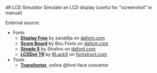 d# LCD Simulator
Simulate an LCD display (useful for "screenshot" in manual)

External source:

 -  Fonts
    -  **[Display Free](http://www.dafont.com/fr/display-free-tfb.font)** by zanatlija on [dafont.com](http://www.dafont.com)
    -  **[Score Board](http://www.dafont.com/fr/score-board.font)** by Bou Fonts on [dafont.com](http://www.dafont.com)
    -  **[Simple S](http://www.dafont.com/fr/simple-s.font)** by Stralino on [dafont.com](http://www.dafont.com)
    -  **[LCDDot TR](https://fontstruct.com/fontstructions/show/67177/lcddot)** by [BLackX](https://fontstruct.com/fontstructors/6663/blackx) on [fontstruct.com](http://www.fontstruct.com)
 -  Tools
    -  **[Transfonter](https://transfonter.org/)**, online @font-face converter